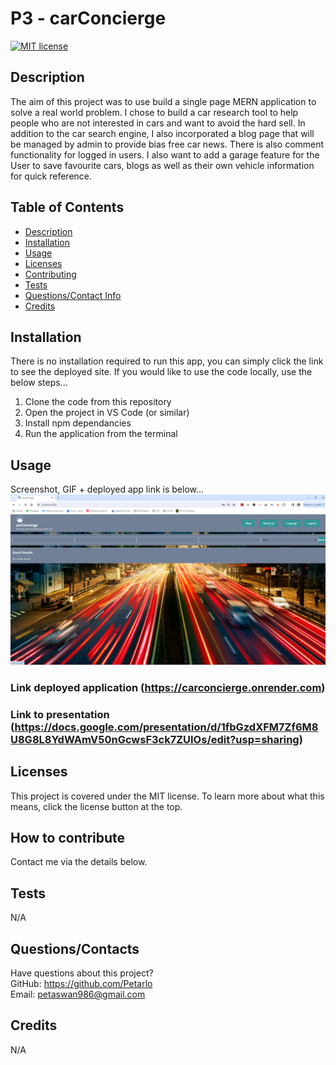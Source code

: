 # P3 - carConcierge

[![MIT license](https://img.shields.io/badge/license-MIT-blue.svg)](https://lbesson.mit-license.org/)

  ## Description
  The aim of this project was to use build a single page MERN application to solve a real world problem. 
  I chose to build a car research tool to help people who are not interested in cars and want to avoid the hard sell.
  In addition to the car search engine, I also incorporated a blog page that will be managed by admin to provide bias free car news. There is also comment functionality for logged in users.
  I also want to add a garage feature for the User to save favourite cars, blogs as well as their own vehicle information for quick reference.
  
  ## Table of Contents
  * [Description](#description)
  * [Installation](#installation)
  * [Usage](#usage)
  * [Licenses](#licenses)
  * [Contributing](#how-to-contribute)
  * [Tests](#tests)
  * [Questions/Contact Info](#questionscontacts)
  * [Credits](#credits)

  ## Installation
  There is no installation required to run this app, you can simply click the link to see the deployed site. 
  If you would like to use the code locally, use the below steps...
  1. Clone the code from this repository
  2. Open the project in VS Code (or similar)
  3. Install npm dependancies
  4. Run the application from the terminal


  ## Usage
  Screenshot, GIF + deployed app link is below...
  ![Screenshot](./client/src/assets/images/Screenshot.png)
 ### Link deployed application (https://carconcierge.onrender.com) 
 ### Link to presentation (https://docs.google.com/presentation/d/1fbGzdXFM7Zf6M8U8G8L8YdWAmV50nGcwsF3ck7ZUIOs/edit?usp=sharing)

  ## Licenses
  This project is covered under the MIT license.
  To learn more about what this means, click the license button at the top.

  ## How to contribute
  Contact me via the details below.

  ## Tests
  N/A

  ## Questions/Contacts
  Have questions about this project?  
  GitHub: https://github.com/Petarlo<br>
  Email: petaswan986@gmail.com  

  ## Credits
  N/A
